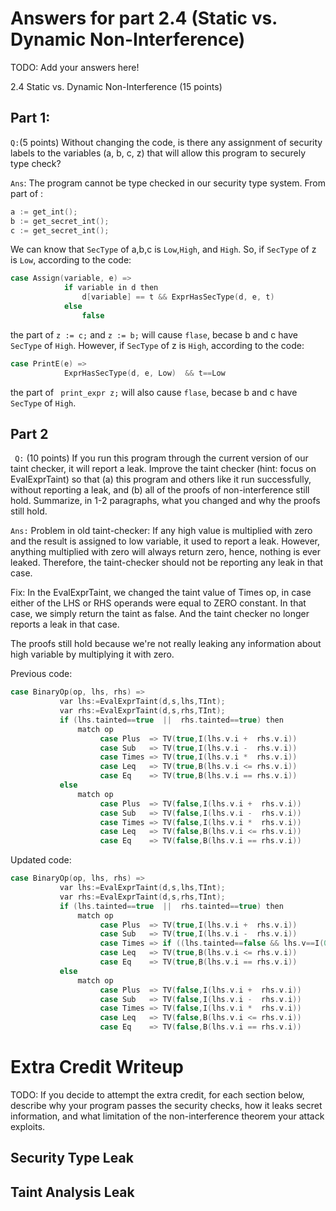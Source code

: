 # Answers for part 2.4 (Static vs. Dynamic Non-Interference)

TODO: Add your answers here!

2.4 Static vs. Dynamic Non-Interference (15 points)
## Part 1:
`Q:`(5 points) Without changing the code, is there any assignment of security labels to the variables (a, b, c, z)
that will allow this program to securely type check?

`Ans`: The program cannot be type checked in our security type system. From part of :
```c
a := get_int();
b := get_secret_int();
c := get_secret_int();
```
We can know that `SecType` of a,b,c is `Low`,`High`, and `High`. 
So, if `SecType` of z is `Low`, according to the code: 
```c
case Assign(variable, e) => 
            if variable in d then 
                d[variable] == t && ExprHasSecType(d, e, t)
            else 
                false
```
the part of `z := c;` and `z := b;` will cause `flase`, becase b and c have `SecType` of `High`.
However, if `SecType` of z is `High`, according to the code: 
```c
case PrintE(e) =>
            ExprHasSecType(d, e, Low)  && t==Low
```
the part of ` print_expr z;` will also cause `flase`, becase b and c have `SecType` of `High`.

## Part 2
` Q:`  (10 points) If you run this program through the current version of our taint checker, it will report a leak.
Improve the taint checker (hint: focus on EvalExprTaint) so that (a) this program and others like it run
successfully, without reporting a leak, and (b) all of the proofs of non-interference still hold.
Summarize, in 1-2 paragraphs, what you changed and why the proofs still hold.

`Ans:` Problem in old taint-checker: If any high value is multiplied with zero and the result is assigned to low variable, it used to report a leak. However, anything multiplied with zero will always return zero, hence, nothing is ever leaked. Therefore, the taint-checker should not be reporting any leak in that case.

Fix: In the EvalExprTaint, we changed the taint value of Times op, in case either of the LHS or RHS operands were equal to ZERO constant. In that case, we simply return the taint as false. And the taint checker no longer reports a leak in that case.

The proofs still hold because we're not really leaking any information about high variable by multiplying it with zero.

Previous code:
```c
case BinaryOp(op, lhs, rhs) => 
           var lhs:=EvalExprTaint(d,s,lhs,TInt);
           var rhs:=EvalExprTaint(d,s,rhs,TInt);        
           if (lhs.tainted==true  ||  rhs.tainted==true) then
               match op
                    case Plus  => TV(true,I(lhs.v.i +  rhs.v.i)) 
                    case Sub   => TV(true,I(lhs.v.i -  rhs.v.i)) 
                    case Times => TV(true,I(lhs.v.i *  rhs.v.i))
                    case Leq   => TV(true,B(lhs.v.i <= rhs.v.i))
                    case Eq    => TV(true,B(lhs.v.i == rhs.v.i))
           else
               match op                    
                    case Plus  => TV(false,I(lhs.v.i +  rhs.v.i)) 
                    case Sub   => TV(false,I(lhs.v.i -  rhs.v.i)) 
                    case Times => TV(false,I(lhs.v.i *  rhs.v.i)) 
                    case Leq   => TV(false,B(lhs.v.i <= rhs.v.i))
                    case Eq    => TV(false,B(lhs.v.i == rhs.v.i))
```

Updated code:
```c
case BinaryOp(op, lhs, rhs) => 
           var lhs:=EvalExprTaint(d,s,lhs,TInt);
           var rhs:=EvalExprTaint(d,s,rhs,TInt);        
           if (lhs.tainted==true  ||  rhs.tainted==true) then
               match op
                    case Plus  => TV(true,I(lhs.v.i +  rhs.v.i)) 
                    case Sub   => TV(true,I(lhs.v.i -  rhs.v.i)) 
                    case Times => if ((lhs.tainted==false && lhs.v==I(0)) || (rhs.tainted==false && rhs.v==I(0))) then TV(false, I(0)) else TV(true,I(lhs.v.i *  rhs.v.i))
                    case Leq   => TV(true,B(lhs.v.i <= rhs.v.i))
                    case Eq    => TV(true,B(lhs.v.i == rhs.v.i))
           else
               match op                    
                    case Plus  => TV(false,I(lhs.v.i +  rhs.v.i)) 
                    case Sub   => TV(false,I(lhs.v.i -  rhs.v.i)) 
                    case Times => TV(false,I(lhs.v.i *  rhs.v.i)) 
                    case Leq   => TV(false,B(lhs.v.i <= rhs.v.i))
                    case Eq    => TV(false,B(lhs.v.i == rhs.v.i))
```

# Extra Credit Writeup

TODO: 
If you decide to attempt the extra credit, for each section below, describe why
your program passes the security checks, how it leaks secret information, and
what limitation of the non-interference theorem your attack exploits.

## Security Type Leak

## Taint Analysis Leak
